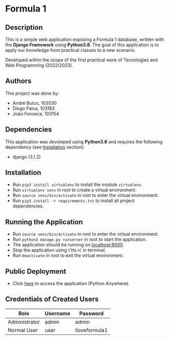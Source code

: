 # Formula 1

## Description

This is a simple web application exposing a Formula 1 database, written with the
**Django Framework** using **Python3.8**. The goal of this application is to
apply our knowledge from practical classes to a new scenario.

Developed within the scope of the first practical work of Tecnologies and Web
Programming (2022/2023).

## Authors

This project was done by:

- André Butuc, 103530
- Diogo Paiva, 103183
- João Fonseca, 103154

## Dependencies

This application was devoleped using **Python3.8** and requires the following
dependency (see [Installation](#installation) section):

- django (3.1.2)

## Installation

- Run `pip3 install virtualenv` to install the module `virtualenv`.
- Run `virtualenv venv` in root to create a virtual environment.
- Run `source venv/bin/activate` in root to enter the virtual environment.
- Run `pip3 install -r requirements.txt` to install all project dependencies.

## Running the Application

- Run `source venv/bin/activate` in root to enter the virtual environment.
- Run `python3 manage.py runserver` in root to start the application.
- The application should be running on [localhost:8000](http://localhost:8000/).
- Stop the application using `CTRL+C` in terminal.
- Run `deactivate` in root to exit the virtual environment.

## Public Deployment

- Click [here](https://joaompfonseca.pythonanywhere.com/) to access the application (Python Anywhere).

## Credentials of Created Users

| Role          | Username | Password      |
|---------------|----------|---------------|
| Administrator | admin    | admin         |
| Normal User   | user     | iloveformula1 |

